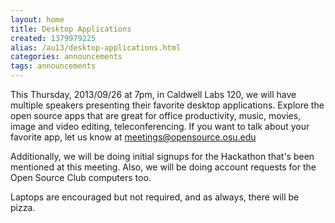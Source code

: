 ```yaml
---
layout: home
title: Desktop Applications
created: 1379979225
alias: /au13/desktop-applications.html
categories: announcements
tags: announcements
---
```

This Thursday, 2013/09/26 at 7pm, in Caldwell Labs 120, we will have multiple speakers presenting their favorite desktop applications. Explore the open source apps that are great for office productivity, music, movies, image and video editing, teleconferencing. If you want to talk about your favorite app, let us know at meetings@opensource.osu.edu

Additionally, we will be doing initial signups for the Hackathon that's been mentioned at this meeting. Also, we will be doing account requests for the Open Source Club computers too.

Laptops are encouraged but not required, and as always, there will be pizza.
